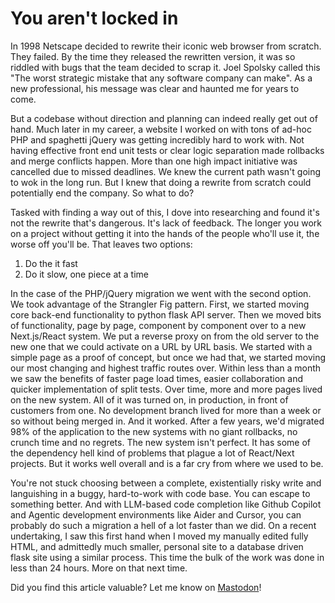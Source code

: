# You aren't locked in
In 1998 Netscape decided to rewrite their iconic web browser from scratch. They failed. By the time they released the rewritten version, it was so riddled with bugs that the team decided to scrap it. Joel Spolsky called this "The worst strategic mistake that any software company can make". As a new professional, his message was clear and haunted me for years to come.

But a codebase without direction and planning can indeed really get out of hand. Much later in my career, a website I worked on with tons of ad-hoc PHP and spaghetti jQuery was getting incredibly hard to work with. Not having effective front end unit tests or clear logic separation made rollbacks and merge conflicts happen. More than one high impact initiative was cancelled due to missed deadlines. We knew the current path wasn't going to wok in the long run. But I knew that doing a rewrite from scratch could potentially end the company. So what to do?

Tasked with finding a way out of this, I dove into researching and found it's not the rewrite that's dangerous. It's lack of feedback. The longer you work on a project without getting it into the hands of the people who'll use it, the worse off you'll be. That leaves two options:

1. Do the it fast
2. Do it slow, one piece at a time

In the case of the PHP/jQuery migration we went with the second option. We took advantage of the Strangler Fig pattern. First, we started moving core back-end functionality to python flask API server. Then we moved bits of functionality, page by page, component by component over to a new Next.js/React system. We put a reverse proxy on from the old server to the new one that we could activate on a URL by URL basis. We started with a simple page as a proof of concept, but once we had that, we started moving our most changing and highest traffic routes over. Within less than a month we saw the benefits of faster page load times, easier collaboration and quicker implementation of split tests. Over time, more and more pages lived on the new system. All of it was turned on, in production, in front of customers from one. No development branch lived for more than a week or so without being merged in. And it worked. After a few years, we'd migrated 98% of the application to the new systems with no giant rollbacks, no crunch time and no regrets. The new system isn't perfect. It has some of the dependency hell kind of problems that plague a lot of React/Next projects. But it works well overall and is a far cry from where we used to be.

You're not stuck choosing between a complete, existentially risky write and languishing in a buggy, hard-to-work with code base. You can escape to something better. And with LLM-based code completion like Github Copilot and Agentic development environments like Aider and Cursor, you can probably do such a migration a hell of a lot faster than we did. On a recent undertaking, I saw  this first hand when I moved my manually edited fully HTML, and admittedly much smaller, personal site to a database driven flask site using a similar process. This time the bulk of the work was done in less than 24 hours. More on that next time.

Did you find this article valuable? Let me know on [Mastodon](https://social.linux.pizza/@Natris1979)!

